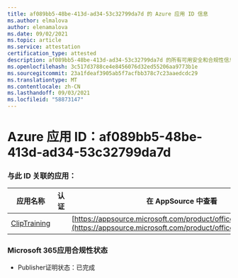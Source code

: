 ```yaml
---
title: af089bb5-48be-413d-ad34-53c32799da7d 的 Azure 应用 ID 信息
ms.author: elmalova
author: elenamalova
ms.date: 09/02/2021
ms.topic: article
ms.service: attestation
certification_type: attested
description: af089bb5-48be-413d-ad34-53c32799da7d 的所有可用安全和合规性信息。
ms.openlocfilehash: 3c517d3788ce4e8456076d32ed55206aa9773b1e
ms.sourcegitcommit: 23a1fdeaf3905ab5f7acfbb378c7c23aaedcdc29
ms.translationtype: MT
ms.contentlocale: zh-CN
ms.lasthandoff: 09/03/2021
ms.locfileid: "58873147"
---
```

# <a name="azure-app-id-af089bb5-48be-413d-ad34-53c32799da7d"></a>Azure 应用 ID：af089bb5-48be-413d-ad34-53c32799da7d


### <a name="apps-associated-with-this-id"></a>与此 ID 关联的应用：
| **应用名称** | **认证** | **在 AppSource 中查看** |
|--------------|---------------|-----------------------|
| [ClipTraining](https://docs.microsoft.com/microsoft-365-app-certification/forward/WA200001687) |  | [https://appsource.microsoft.com/product/office/WA200001687](https://appsource.microsoft.com/product/office/WA200001687) |

### <a name="microsoft-365-app-compliance-status"></a>Microsoft 365应用合规性状态
- Publisher证明状态：已完成
